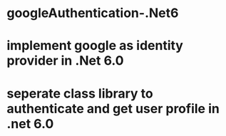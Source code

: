 # googleAuthentication-.Net6
# implement google as identity provider in .Net 6.0
# seperate class library to authenticate and get user profile in .net 6.0 

